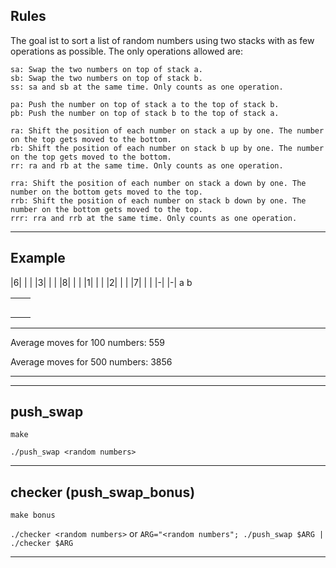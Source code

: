 ## Rules

The goal ist to sort a list of random numbers using two stacks with as few operations as possible.
The only operations allowed are:

```
sa: Swap the two numbers on top of stack a.
sb: Swap the two numbers on top of stack b.
ss: sa and sb at the same time. Only counts as one operation.

pa: Push the number on top of stack a to the top of stack b.
pb: Push the number on top of stack b to the top of stack a.

ra: Shift the position of each number on stack a up by one. The number on the top gets moved to the bottom.
rb: Shift the position of each number on stack b up by one. The number on the top gets moved to the bottom.
rr: ra and rb at the same time. Only counts as one operation.

rra: Shift the position of each number on stack a down by one. The number on the bottom gets moved to the top.
rrb: Shift the position of each number on stack b down by one. The number on the bottom gets moved to the top.
rrr: rra and rrb at the same time. Only counts as one operation.
```

---

## Example

|6|  | |
|3|  | |
|8|  | |
|1|  | |
|2|  | |
|7|  | |
|-|  |-|
 a    b 


|   |   |
|---|---|
|   |   |
|   |   |
|   |   |
|   |   |
|   |   |

---

Average moves for 100 numbers:  559

Average moves for 500 numbers: 3856

---
---

## push_swap

`make`

`./push_swap <random numbers>`

---

## checker (push_swap_bonus)

`make bonus`

`./checker <random numbers>` or `ARG="<random numbers"; ./push_swap $ARG | ./checker $ARG`

---
